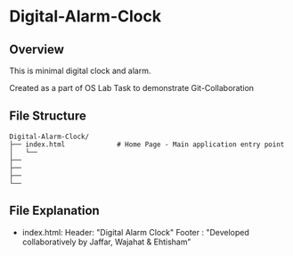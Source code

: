 # Digital-Alarm-Clock

## Overview
This is minimal digital clock and alarm.

Created as a part of OS Lab Task to demonstrate Git-Collaboration

## File Structure
```
Digital-Alarm-Clock/
├── index.html             # Home Page - Main application entry point
│   └── 
├──
├── 
├──
└── 
```

## File Explanation
- index.html:
Header: "Digital Alarm Clock"
Footer : "Developed collaboratively by Jaffar, Wajahat & Ehtisham”
